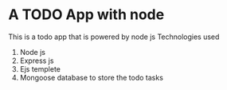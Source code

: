 # A TODO App with node

This is a todo app that is powered by node js 
Technologies used 
1. Node js
2. Express js
3. Ejs templete
4. Mongoose database to store the todo tasks
